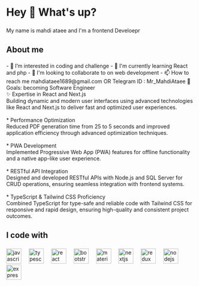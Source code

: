 <h1 align="left">Hey 👋 What's up?</h1>

###

<p align="left">My name is mahdi ataee and I'm a frontend Develoepr</p>

###

<h2 align="left">About me</h2>

###

<p align="left">- 👀 I’m interested in coding and challenge
- 🌱 I'm currently learning React and php
- 💞️ I'm looking to collaborate to on web development
- 📫 How to reach me mahdiataee1689@gmail.com OR Telegram ID : Mr_MahdiAtaee
  🎯 Goals: becoming Software Engineer<br>✨  Expertise in React and Next.js<br>    Building dynamic and modern user interfaces using advanced technologies like React and Next.js to deliver fast and optimized user experiences.<br><br>    * Performance Optimization<br>    Reduced PDF generation time from 25 to 5 seconds and improved application efficiency through advanced optimization techniques.<br><br>    * PWA Development<br>    Implemented Progressive Web App (PWA) features for offline functionality and a native app-like user experience.<br><br>    * RESTful API Integration<br>    Designed and developed RESTful APIs with Node.js and SQL Server for CRUD operations, ensuring seamless integration with frontend systems.<br><br>   *  TypeScript & Tailwind CSS Proficiency<br>    Combined TypeScript for type-safe and reliable code with Tailwind CSS for responsive and rapid design, ensuring high-quality and consistent project outcomes.</p>

###

<h2 align="left">I code with</h2>

###

<div align="left">
  <img src="https://cdn.jsdelivr.net/gh/devicons/devicon/icons/javascript/javascript-original.svg" height="40" alt="javascript logo"  />
  <img width="12" />
  <img src="https://cdn.jsdelivr.net/gh/devicons/devicon/icons/typescript/typescript-original.svg" height="40" alt="typescript logo"  />
  <img width="12" />
  <img src="https://cdn.jsdelivr.net/gh/devicons/devicon/icons/react/react-original.svg" height="40" alt="react logo"  />
  <img width="12" />
  <img src="https://cdn.jsdelivr.net/gh/devicons/devicon/icons/bootstrap/bootstrap-original.svg" height="40" alt="bootstrap logo"  />
  <img width="12" />
  <img src="https://cdn.jsdelivr.net/gh/devicons/devicon/icons/materialui/materialui-original.svg" height="40" alt="materialui logo"  />
  <img width="12" />
  <img src="https://cdn.jsdelivr.net/gh/devicons/devicon/icons/nextjs/nextjs-original.svg" height="40" alt="nextjs logo"  />
  <img width="12" />
  <img src="https://cdn.jsdelivr.net/gh/devicons/devicon/icons/redux/redux-original.svg" height="40" alt="redux logo"  />
  <img width="12" />
  <img src="https://cdn.jsdelivr.net/gh/devicons/devicon/icons/nodejs/nodejs-original.svg" height="40" alt="nodejs logo"  />
  <img width="12" />
  <img src="https://cdn.jsdelivr.net/gh/devicons/devicon/icons/express/express-original.svg" height="40" alt="express logo"  />
</div>

###
